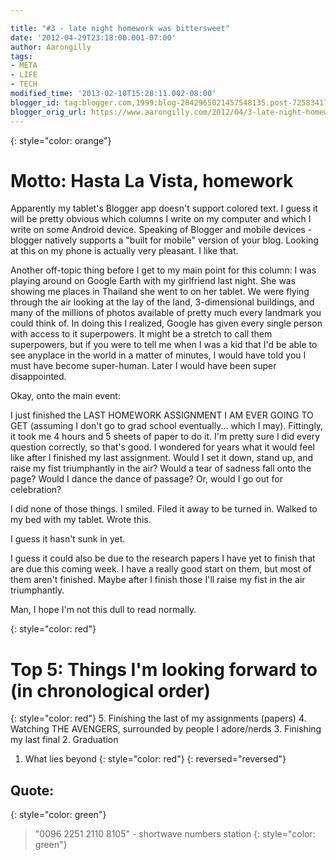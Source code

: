 ```yaml
---

title: "#3 - late night homework was bittersweet"
date: '2012-04-29T23:18:00.001-07:00'
author: Aarongilly
tags:
- META
- LIFE
- TECH
modified_time: '2013-02-10T15:28:11.002-08:00'
blogger_id: tag:blogger.com,1999:blog-2842965021457548135.post-7258341715119153555
blogger_orig_url: https://www.aarongilly.com/2012/04/3-late-night-homework-was-bittersweet.html
---
```


{: style="color: orange"}
# Motto: Hasta La Vista, homework

Apparently my tablet's Blogger app doesn't support colored text. I guess it will be pretty obvious which columns I write on my computer and which I write on some Android device. Speaking of Blogger and mobile devices - blogger natively supports a "built for mobile" version of your blog. Looking at this on my phone is actually very pleasant. I like that.

Another off-topic thing before I get to my main point for this column: I was playing around on Google Earth with my girlfriend last night. She was showing me places in Thailand she went to on her tablet. We were flying through the air looking at the lay of the land, 3-dimensional buildings, and many of the millions of photos available of pretty much every landmark you could think of. In doing this I realized, Google has given every single person with access to it superpowers. It might be a stretch to call them superpowers, but if you were to tell me when I was a kid that I'd be able to see anyplace in the world in a matter of minutes, I would have told you I must have become super-human. Later I would have been super disappointed.

Okay, onto the main event:

I just finished the LAST HOMEWORK ASSIGNMENT I AM EVER GOING TO GET (assuming I don't go to grad school eventually... which I may). Fittingly, it took me 4 hours and 5 sheets of paper to do it. I'm pretty sure I did every question correctly, so that's good. I wondered for years what it would feel like after I finished my last assignment. Would I set it down, stand up, and raise my fist triumphantly in the air? Would a tear of sadness fall onto the page? Would I dance the dance of passage? Or, would I go out for celebration?

I did none of those things. I smiled. Filed it away to be turned in. Walked to my bed with my tablet. Wrote this.

I guess it hasn't sunk in yet.

I guess it could also be due to the research papers I have yet to finish that are due this coming week. I have a really good start on them, but most of them aren't finished. Maybe after I finish those I'll raise my fist in the air triumphantly.

Man, I hope I'm not this dull to read normally.

{: style="color: red"}
# Top 5: Things I'm looking forward to (in chronological order)
{: style="color: red"}
5. Finishing the last of my assignments (papers)
4. Watching THE AVENGERS, surrounded by people I adore/nerds
3. Finishing my last final
2. Graduation
1. What lies beyond
{: style="color: red"}
{: reversed="reversed"}

## Quote:
{: style="color: green"}
> "0096 2251 2110 8105" - shortwave numbers station
{: style="color: green"}